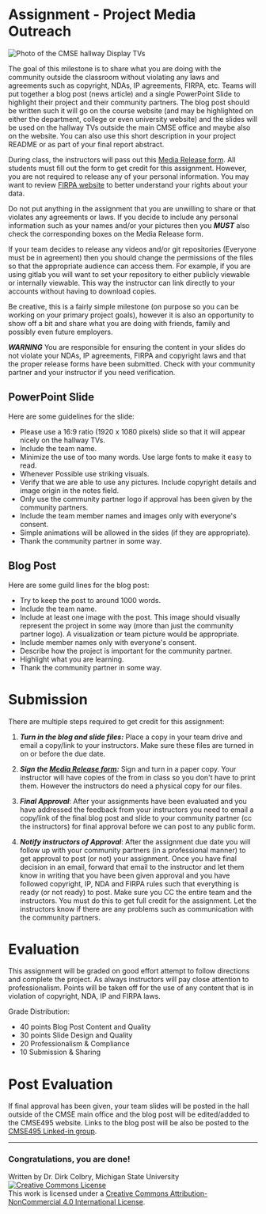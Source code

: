 # Assignment - Project Media Outreach

![Photo of the CMSE hallway Display TVs](https://lh4.googleusercontent.com/8HIcsTC0Qex_CrUGony0fCgT9NFovjOXVtVyTafSJ2SrKan7ul863VnMOwHLKJvFmX6RRI5PBMMf6ZUZIOvzaYTDL6guyOqzlvELWGpkdjOiwOka6SMw4cRomh-bxK5EBg=w740)


The goal of this milestone is to share what you are doing with the community outside the classroom without violating any laws and agreements such as copyright, NDAs,  IP agreements, FIRPA, etc.  Teams will put together a blog post (news article) and a single PowerPoint Slide to highlight their project and their community partners.  The blog post should be written such it will go on the course website (and may be highlighted on either the department, college or even university website) and the slides will be used on the hallway TVs outside the main CMSE office and maybe also on the website.  You can also use this short description in your project README or as part of your final report abstract. 

During class, the instructors will pass out this [Media Release form](./Files/CMSE495_Media_Release_From.pdf).  All students must fill out the form to get credit for this assignment. However, you are not required to release any of your personal information. You may want to review [FIRPA website](https://aacc.msu.edu/compliance/ferpa) to better understand your rights about your data. 

Do not put anything in the assignment that you are unwilling to share or that violates any agreements or laws.  If you decide to include any personal information such as your names and/or your pictures then you ***MUST*** also check the corresponding boxes on the Media Release form. 

If your team decides to release any videos and/or git repositories (Everyone must be in agreement) then you should change the permissions of the files so that the appropriate audience can access them. For example, if you are using gitlab you will want to set your repository to either publicly viewable or internally viewable.  This way the instructor can link directly to your accounts without having to download copies. 

Be creative, this is a fairly simple milestone (on purpose so you can be working on your primary project goals), however it is also an opportunity to show off a bit and share what you are doing with friends, family and possibly even future employers. 

**_WARNING_** You are responsible for ensuring the content in your slides do not violate your NDAs, IP agreements, FIRPA and copyright laws and that the proper release forms have been submitted.  Check with your community partner and your instructor if you need verification. 

## PowerPoint Slide
Here are some guidelines for the slide:

- Please use a 16:9 ratio (1920 x 1080 pixels) slide so that it will appear nicely on the hallway TVs.
- Include the team name.
- Minimize the use of too many words. Use large fonts to make it easy to read.
- Whenever Possible use striking visuals.
- Verify that we are able to use any pictures. Include copyright details and image origin in the notes field. 
- Only use the community partner logo if approval has been given by the community partners. 
- Include the team member names and images only with everyone's consent.
- Simple animations will be allowed in the sides (if they are appropriate).
- Thank the community partner in some way.

## Blog Post
Here are some guild lines for the blog post:

- Try to keep the post to around 1000 words.
- Include the team name.
- Include at least one image with the post. This image should visually represent the project in some way (more than just the community partner logo). A visualization or team picture would be appropriate. 
- Include member names only with everyone's consent.
- Describe how the project is important for the community partner.
- Highlight what you are learning.
- Thank the community partner in some way.



# Submission

There are multiple steps required to get credit for this assignment:

1. ***Turn in the blog and slide files:*** Place a copy in your team drive and email a copy/link to your instructors. Make sure these files are turned in on or before the due date.

2. ***Sign the [Media Release form](./Files/CMSE495_Media_Release_Form.pdf):*** Sign and turn in a paper copy.  Your instructor will have copies of the from in class so you don't have to print them.  However the instructors do need a physical copy for our files. 

3. ***Final Approval***: After your assignments have been evaluated and you have addressed the feedback from your instructors you need to email a copy/link of the final blog post and slide to your community partner (cc the instructors) for final approval before we can post to any public form. 

4. ***Notify instructors of Approval***: After the assignment due date you will follow up with your community partners (in a professional manner) to get approval to post (or not) your assignment.  Once you have final decision in an email, forward that email to the instructor and let them know in writing that you have been given approval and you have followed copyright, IP, NDA and FIRPA rules such that everything is ready (or not ready) to post. Make sure you CC the entire team and the instructors.  You must do this to get full credit for the assignment.  Let the instructors know if there are any problems such as communication with the community partners. 


# Evaluation

This assignment will be graded on good effort attempt to follow directions and complete the project. As always instructors will pay close attention to professionalism.  Points will be taken off for the use of any content that is in violation of copyright, NDA, IP and FIRPA laws. 

Grade Distribution:
- 40 points Blog Post Content and Quality
- 30 points Slide Design and Quality
- 20 Professionalism & Compliance
- 10 Submission & Sharing

# Post Evaluation

If final approval has been given, your team slides will be posted in the hall outside of the CMSE main office and the blog post will be edited/added to the CMSE495 website. Links to the blog post will be also be posted to the [CMSE495 Linked-in group](https://www.linkedin.com/groups/14467768/).

-----
### Congratulations, you are done!

Written by Dr. Dirk Colbry, Michigan State University
<a rel="license" href="http://creativecommons.org/licenses/by-nc/4.0/"><img alt="Creative Commons License" style="border-width:0" src="https://i.creativecommons.org/l/by-nc/4.0/88x31.png" /></a><br />This work is licensed under a <a rel="license" href="http://creativecommons.org/licenses/by-nc/4.0/">Creative Commons Attribution-NonCommercial 4.0 International License</a>.
